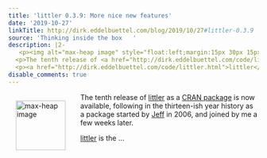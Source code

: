 ```yaml
---
title: 'littler 0.3.9: More nice new features'
date: '2019-10-27'
linkTitle: http://dirk.eddelbuettel.com/blog/2019/10/27#littler-0.3.9
source: 'Thinking inside the box   '
description: |2-
   <p><img alt="max-heap image" style="float:left;margin:15px 30px 15px 15px;" width="100" height="100" src="http://dirk.eddelbuettel.com/images/letter-r.png"/></p>
  <p>The tenth release of <a href="http://dirk.eddelbuettel.com/code/littler.html">littler</a> as a <a href="https://cran.r-project.org/package=littler">CRAN package</a> is now available, following in the thirteen-ish year history as a package started by <a href="http://jeffreyhorner.blogspot.com/">Jeff</a> in 2006, and joined by me a few weeks later.</p>
  <p><a href="http://dirk.eddelbuettel.com/code/littler.html">littler</a> is the ...
disable_comments: true
---
```

 <p><img alt="max-heap image" style="float:left;margin:15px 30px 15px 15px;" width="100" height="100" src="http://dirk.eddelbuettel.com/images/letter-r.png"/></p>
<p>The tenth release of <a href="http://dirk.eddelbuettel.com/code/littler.html">littler</a> as a <a href="https://cran.r-project.org/package=littler">CRAN package</a> is now available, following in the thirteen-ish year history as a package started by <a href="http://jeffreyhorner.blogspot.com/">Jeff</a> in 2006, and joined by me a few weeks later.</p>
<p><a href="http://dirk.eddelbuettel.com/code/littler.html">littler</a> is the ...